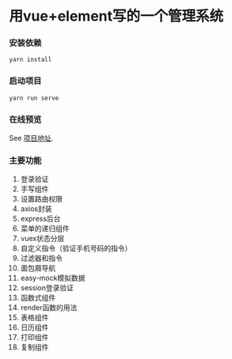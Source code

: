 # 用vue+element写的一个管理系统

### 安装依赖
```
yarn install
```

### 启动项目
```
yarn run serve
```

### 在线预览
See [项目地址](https://wuxianqiang.github.io/admin/).

### 主要功能
1. 登录验证
1. 手写组件
2. 设置路由权限
3. axios封装
4. express后台
5. 菜单的递归组件
6. vuex状态分层
7. 自定义指令（验证手机号码的指令）
7. 过滤器和指令
8. 面包屑导航
9. easy-mock模拟数据
10. session登录验证
11. 函数式组件
12. render函数的用法
13. 表格组件
14. 日历组件
15. 打印组件
16. 复制组件